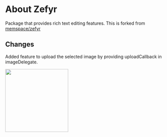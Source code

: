 # About Zefyr

Package that provides rich text editing features.
This is forked from [memspace/zefyr](https://github.com/memspace/zefyr)

## Changes

Added feature to upload the selected image by providing uploadCallback in imageDelegate.

<img src="https://media.giphy.com/media/B8Eyv2fysKGZvREEYJ/giphy.gif" width="200">

